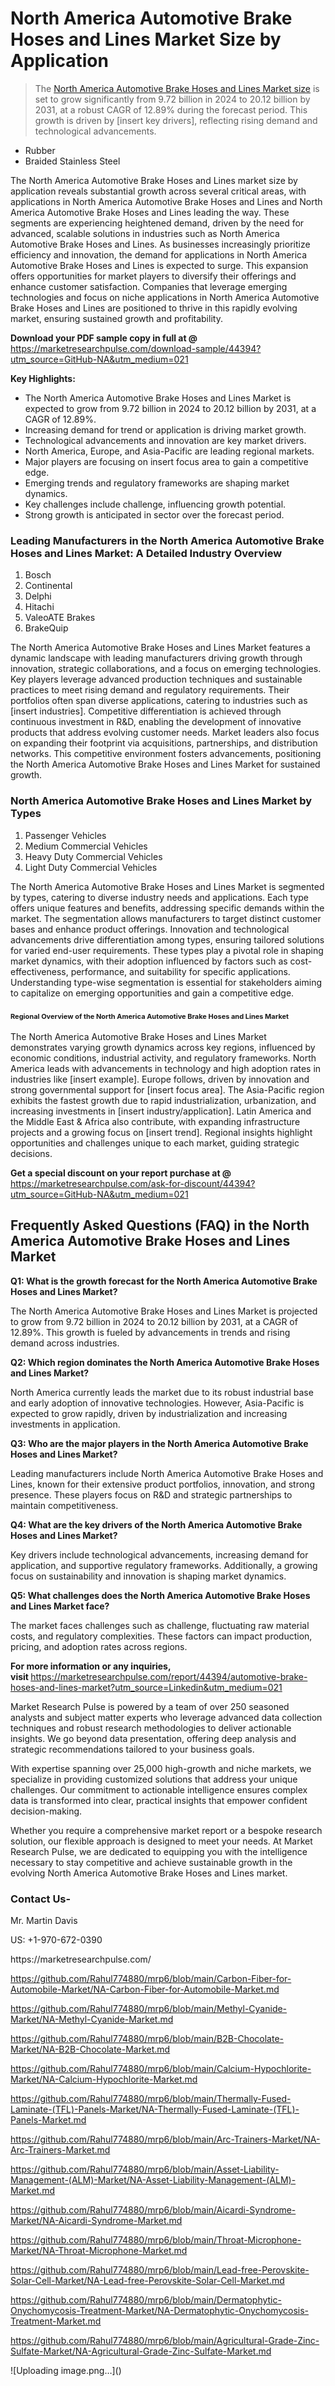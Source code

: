 <h1>North America Automotive Brake Hoses and Lines Market&nbsp;Size by Application</h1><blockquote><p>The <a href="https://marketresearchpulse.com/download-sample/44394?utm_source=GitHub-NA&amp;utm_medium=021">North America Automotive Brake Hoses and Lines Market size</a> is set to grow significantly from 9.72 billion in 2024 to 20.12 billion by 2031, at a robust CAGR of 12.89% during the forecast period. This growth is driven by [insert key drivers], reflecting rising demand and technological advancements.</p></blockquote><ul><li>Rubber <li> Braided Stainless Steel</li></ul><p>The North America Automotive Brake Hoses and Lines market size by application reveals substantial growth across several critical areas, with applications in North America Automotive Brake Hoses and Lines and North America Automotive Brake Hoses and Lines leading the way. These segments are experiencing heightened demand, driven by the need for advanced, scalable solutions in industries such as North America Automotive Brake Hoses and Lines. As businesses increasingly prioritize efficiency and innovation, the demand for applications in North America Automotive Brake Hoses and Lines is expected to surge. This expansion offers opportunities for market players to diversify their offerings and enhance customer satisfaction. Companies that leverage emerging technologies and focus on niche applications in North America Automotive Brake Hoses and Lines are positioned to thrive in this rapidly evolving market, ensuring sustained growth and profitability.</p><p><strong>Download your PDF sample copy in full at @ </strong><a href="https://marketresearchpulse.com/download-sample/44394?utm_source=GitHub-NA&amp;utm_medium=021">https://marketresearchpulse.com/download-sample/44394?utm_source=GitHub-NA&amp;utm_medium=021</a></p><p><strong>Key Highlights: </strong></p><ul><li>The North America Automotive Brake Hoses and Lines Market is expected to grow from 9.72 billion in 2024 to 20.12 billion by 2031, at a CAGR of 12.89%.</li><li>Increasing demand for trend or application is driving market growth.</li><li>Technological advancements and innovation are key market drivers.</li><li>North America, Europe, and Asia-Pacific are leading regional markets.</li><li>Major players are focusing on insert focus area to gain a competitive edge.</li><li>Emerging trends and regulatory frameworks are shaping market dynamics.</li><li>Key challenges include challenge, influencing growth potential.</li><li>Strong growth is anticipated in sector over the forecast period.</li></ul><h3>Leading Manufacturers in the North America Automotive Brake Hoses and Lines Market: A Detailed Industry Overview</h3><ol><li>Bosch</li><li>Continental</li><li>Delphi</li><li>Hitachi</li><li>ValeoATE Brakes</li><li>BrakeQuip</li></ol><div class="flex max-w-full flex-col flex-grow"><div class="min-h-8 text-message flex w-full flex-col items-end gap-2 whitespace-normal break-words [.text-message+&amp;]:mt-5" dir="auto" data-message-author-role="assistant" data-message-id="fd8432e4-4910-450d-b182-61b7bfb0a01f" data-message-model-slug="gpt-4o"><div class="flex w-full flex-col gap-1 empty:hidden first:pt-[3px]"><div class="markdown prose w-full break-words dark:prose-invert light"><p>The North America Automotive Brake Hoses and Lines Market features a dynamic landscape with leading manufacturers driving growth through innovation, strategic collaborations, and a focus on emerging technologies. Key players leverage advanced production techniques and sustainable practices to meet rising demand and regulatory requirements. Their portfolios often span diverse applications, catering to industries such as [insert industries]. Competitive differentiation is achieved through continuous investment in R&amp;D, enabling the development of innovative products that address evolving customer needs. Market leaders also focus on expanding their footprint via acquisitions, partnerships, and distribution networks. This competitive environment fosters advancements, positioning the North America Automotive Brake Hoses and Lines Market for sustained growth.</p></div></div></div></div><h3>North America Automotive Brake Hoses and Lines Market by Types</h3><ol><li>Passenger Vehicles <li> Medium Commercial Vehicles <li> Heavy Duty Commercial Vehicles <li> Light Duty Commercial Vehicles</li></ol><div class="flex max-w-full flex-col flex-grow"><div class="min-h-8 text-message flex w-full flex-col items-end gap-2 whitespace-normal break-words [.text-message+&amp;]:mt-5" dir="auto" data-message-author-role="assistant" data-message-id="084470be-0bb7-4664-bddf-5156b4f41249" data-message-model-slug="gpt-4o-mini"><div class="flex w-full flex-col gap-1 empty:hidden first:pt-[3px]"><div class="markdown prose w-full break-words dark:prose-invert light"><p>The North America Automotive Brake Hoses and Lines Market is segmented by types, catering to diverse industry needs and applications. Each type offers unique features and benefits, addressing specific demands within the market. The segmentation allows manufacturers to target distinct customer bases and enhance product offerings. Innovation and technological advancements drive differentiation among types, ensuring tailored solutions for varied end-user requirements. These types play a pivotal role in shaping market dynamics, with their adoption influenced by factors such as cost-effectiveness, performance, and suitability for specific applications. Understanding type-wise segmentation is essential for stakeholders aiming to capitalize on emerging opportunities and gain a competitive edge.</p></div></div></div></div><h3><span style="font-size: 11px;">Regional Overview of the North America Automotive Brake Hoses and Lines Market</span></h3><div class="flex max-w-full flex-col flex-grow"><div class="min-h-8 text-message flex w-full flex-col items-end gap-2 whitespace-normal break-words [.text-message+&amp;]:mt-5" dir="auto" data-message-author-role="assistant" data-message-id="e9038762-ce64-4e30-91c9-9bd413514231" data-message-model-slug="gpt-4o-mini"><div class="flex w-full flex-col gap-1 empty:hidden first:pt-[3px]"><div class="markdown prose w-full break-words dark:prose-invert light"><p>The North America Automotive Brake Hoses and Lines Market demonstrates varying growth dynamics across key regions, influenced by economic conditions, industrial activity, and regulatory frameworks. North America leads with advancements in technology and high adoption rates in industries like [insert example]. Europe follows, driven by innovation and strong governmental support for [insert focus area]. The Asia-Pacific region exhibits the fastest growth due to rapid industrialization, urbanization, and increasing investments in [insert industry/application]. Latin America and the Middle East &amp; Africa also contribute, with expanding infrastructure projects and a growing focus on [insert trend]. Regional insights highlight opportunities and challenges unique to each market, guiding strategic decisions.</p></div></div></div></div><p><strong>Get a special discount on your report purchase at @ </strong><a href="https://marketresearchpulse.com/ask-for-discount/44394?utm_source=GitHub-NA&amp;utm_medium=021">https://marketresearchpulse.com/ask-for-discount/44394?utm_source=GitHub-NA&amp;utm_medium=021</a></p><h2>Frequently Asked Questions (FAQ) in the North America Automotive Brake Hoses and Lines Market</h2><p><strong>Q1: What is the growth forecast for the North America Automotive Brake Hoses and Lines Market?</strong></p><p>The North America Automotive Brake Hoses and Lines Market is projected to grow from 9.72 billion in 2024 to 20.12 billion by 2031, at a CAGR of 12.89%. This growth is fueled by advancements in trends and rising demand across industries.</p><p><strong>Q2: Which region dominates the North America Automotive Brake Hoses and Lines Market?</strong></p><p>North America currently leads the market due to its robust industrial base and early adoption of innovative technologies. However, Asia-Pacific is expected to grow rapidly, driven by industrialization and increasing investments in application.</p><p><strong>Q3: Who are the major players in the North America Automotive Brake Hoses and Lines Market?</strong></p><p>Leading manufacturers include North America Automotive Brake Hoses and Lines, known for their extensive product portfolios, innovation, and strong presence. These players focus on R&amp;D and strategic partnerships to maintain competitiveness.</p><p><strong>Q4: What are the key drivers of the North America Automotive Brake Hoses and Lines Market?</strong></p><p>Key drivers include technological advancements, increasing demand for application, and supportive regulatory frameworks. Additionally, a growing focus on sustainability and innovation is shaping market dynamics.</p><p><strong>Q5: What challenges does the North America Automotive Brake Hoses and Lines Market face?</strong></p><p>The market faces challenges such as challenge, fluctuating raw material costs, and regulatory complexities. These factors can impact production, pricing, and adoption rates across regions.</p><p><strong>For more information or any inquiries, visit&nbsp;</strong><a href="https://marketresearchpulse.com/report/44394/automotive-brake-hoses-and-lines-market?utm_source=Linkedin&utm_medium=021">https://marketresearchpulse.com/report/44394/automotive-brake-hoses-and-lines-market?utm_source=Linkedin&utm_medium=021</a></p><p>Market Research Pulse is powered by a team of over 250 seasoned analysts and subject matter experts who leverage advanced data collection techniques and robust research methodologies to deliver actionable insights. We go beyond data presentation, offering deep analysis and strategic recommendations tailored to your business goals.</p><p>With expertise spanning over 25,000 high-growth and niche markets, we specialize in providing customized solutions that address your unique challenges. Our commitment to actionable intelligence ensures complex data is transformed into clear, practical insights that empower confident decision-making.</p><p>Whether you require a comprehensive market report or a bespoke research solution, our flexible approach is designed to meet your needs. At Market Research Pulse, we are dedicated to equipping you with the intelligence necessary to stay competitive and achieve sustainable growth in the evolving North America Automotive Brake Hoses and Lines market.</p><h3><strong>Contact Us-</strong></h3><p>Mr. Martin Davis</p><p>US: +1-970-672-0390</p><p>https://marketresearchpulse.com/</p><p><a href="https://github.com/Rahul774880/mrp6/blob/main/Carbon-Fiber-for-Automobile-Market/NA-Carbon-Fiber-for-Automobile-Market.md">https://github.com/Rahul774880/mrp6/blob/main/Carbon-Fiber-for-Automobile-Market/NA-Carbon-Fiber-for-Automobile-Market.md</a></p><p><a href="https://github.com/Rahul774880/mrp6/blob/main/Methyl-Cyanide-Market/NA-Methyl-Cyanide-Market.md">https://github.com/Rahul774880/mrp6/blob/main/Methyl-Cyanide-Market/NA-Methyl-Cyanide-Market.md</a></p><p><a href="https://github.com/Rahul774880/mrp6/blob/main/B2B-Chocolate-Market/NA-B2B-Chocolate-Market.md">https://github.com/Rahul774880/mrp6/blob/main/B2B-Chocolate-Market/NA-B2B-Chocolate-Market.md</a></p><p><a href="https://github.com/Rahul774880/mrp6/blob/main/Calcium-Hypochlorite-Market/NA-Calcium-Hypochlorite-Market.md">https://github.com/Rahul774880/mrp6/blob/main/Calcium-Hypochlorite-Market/NA-Calcium-Hypochlorite-Market.md</a></p><p><a href="https://github.com/Rahul774880/mrp6/blob/main/Thermally-Fused-Laminate-(TFL)-Panels-Market/NA-Thermally-Fused-Laminate-(TFL)-Panels-Market.md">https://github.com/Rahul774880/mrp6/blob/main/Thermally-Fused-Laminate-(TFL)-Panels-Market/NA-Thermally-Fused-Laminate-(TFL)-Panels-Market.md</a></p><p><a href="https://github.com/Rahul774880/mrp6/blob/main/Arc-Trainers-Market/NA-Arc-Trainers-Market.md">https://github.com/Rahul774880/mrp6/blob/main/Arc-Trainers-Market/NA-Arc-Trainers-Market.md</a></p><p><a href="https://github.com/Rahul774880/mrp6/blob/main/Asset-Liability-Management-(ALM)-Market/NA-Asset-Liability-Management-(ALM)-Market.md">https://github.com/Rahul774880/mrp6/blob/main/Asset-Liability-Management-(ALM)-Market/NA-Asset-Liability-Management-(ALM)-Market.md</a></p><p><a href="https://github.com/Rahul774880/mrp6/blob/main/Aicardi-Syndrome-Market/NA-Aicardi-Syndrome-Market.md">https://github.com/Rahul774880/mrp6/blob/main/Aicardi-Syndrome-Market/NA-Aicardi-Syndrome-Market.md</a></p><p><a href="https://github.com/Rahul774880/mrp6/blob/main/Throat-Microphone-Market/NA-Throat-Microphone-Market.md">https://github.com/Rahul774880/mrp6/blob/main/Throat-Microphone-Market/NA-Throat-Microphone-Market.md</a></p><p><a href="https://github.com/Rahul774880/mrp6/blob/main/Lead-free-Perovskite-Solar-Cell-Market/NA-Lead-free-Perovskite-Solar-Cell-Market.md">https://github.com/Rahul774880/mrp6/blob/main/Lead-free-Perovskite-Solar-Cell-Market/NA-Lead-free-Perovskite-Solar-Cell-Market.md</a></p><p><a href="https://github.com/Rahul774880/mrp6/blob/main/Dermatophytic-Onychomycosis-Treatment-Market/NA-Dermatophytic-Onychomycosis-Treatment-Market.md">https://github.com/Rahul774880/mrp6/blob/main/Dermatophytic-Onychomycosis-Treatment-Market/NA-Dermatophytic-Onychomycosis-Treatment-Market.md</a></p><p><a href="https://github.com/Rahul774880/mrp6/blob/main/Agricultural-Grade-Zinc-Sulfate-Market/NA-Agricultural-Grade-Zinc-Sulfate-Market.md">https://github.com/Rahul774880/mrp6/blob/main/Agricultural-Grade-Zinc-Sulfate-Market/NA-Agricultural-Grade-Zinc-Sulfate-Market.md</a></p>
![Uploading image.png…]()
